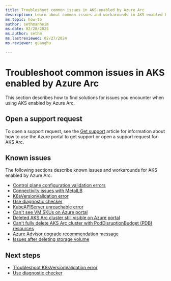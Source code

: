 ```yaml
---
title: Troubleshoot common issues in AKS enabled by Azure Arc
description: Learn about common issues and workarounds in AKS enabled by Arc.
ms.topic: how-to
author: sethmanheim
ms.date: 02/28/2025
ms.author: sethm 
ms.lastreviewed: 02/27/2024
ms.reviewer: guanghu

---
```


# Troubleshoot common issues in AKS enabled by Azure Arc

This section describes how to find solutions for issues you encounter when using AKS enabled by Azure Arc.

## Open a support request

To open a support request, see the [Get support](/azure/aks/hybrid/help-support) article for information about how to use the Azure portal to get support or open a support request for AKS Arc.

## Known issues

The following sections describe known issues and workarounds for AKS enabled by Azure Arc:

- [Control plane configuration validation errors](control-plane-validation-errors.md)
- [Connectivity issues with MetalLB](load-balancer-issues.md)
- [K8sVersionValidation error](cluster-k8s-version.md)
- [Use diagnostic checker](aks-arc-diagnostic-checker.md)
- [KubeAPIServer unreachable error](kube-api-server-unreachable.md)
- [Can't see VM SKUs on Azure portal](check-vm-sku.md)
- [Deleted AKS Arc cluster still visible on Azure portal](deleted-cluster-visible.md)
- [Can't fully delete AKS Arc cluster with PodDisruptionBudget (PDB) resources](delete-cluster-pdb.md)
- [Azure Advisor upgrade recommendation message](azure-advisor-upgrade.md)
- [Issues after deleting storage volume](delete-storage-volume.md)

## Next steps

- [Troubleshoot K8sVersionValidation error](cluster-k8s-version.md)
- [Use diagnostic checker](aks-arc-diagnostic-checker.md)
